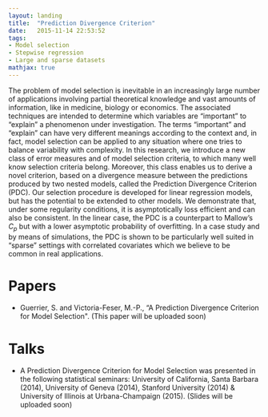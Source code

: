 ```yaml
---
layout: landing
title:  "Prediction Divergence Criterion"
date:   2015-11-14 22:53:52
tags: 
- Model selection
- Stepwise regression
- Large and sparse datasets
mathjax: true
---
```



The problem of model selection is inevitable in an increasingly large number of applications involving partial theoretical knowledge and vast amounts of information, like in medicine, biology or economics. The associated techniques are intended to determine which variables are “important” to “explain” a phenomenon under investigation. The terms “important” and “explain” can have very different meanings according to the context and, in fact, model selection can be applied to any situation where one tries to balance variability with complexity. In this research, we introduce a new class of error measures and of model selection criteria, to which many well know selection criteria belong. Moreover, this class enables us to derive a novel criterion, based on a divergence measure between the predictions produced by two nested models, called the Prediction Divergence Criterion (PDC). Our selection procedure is developed for linear regression models, but has the potential to be extended to other models. We demonstrate that, under some regularity conditions, it is asymptotically loss efficient and can also be consistent. In the linear case, the PDC is a counterpart to Mallow’s $C_p$ but with a lower asymptotic probability of overfitting. In a case study and by means of simulations, the PDC is shown to be particularly well suited in “sparse” settings with correlated covariates which we believe to be common in real applications.

# Papers

* Guerrier, S. and Victoria-Feser, M.-P., “A Prediction Divergence Criterion for Model
Selection". (This paper will be uploaded soon)

# Talks

* A Prediction Divergence Criterion for Model Selection was presented in the following statistical seminars: University of California, Santa Barbara (2014), University of Geneva (2014), Stanford University (2014) & University of Illinois at Urbana-Champaign (2015). (Slides will be uploaded soon)


